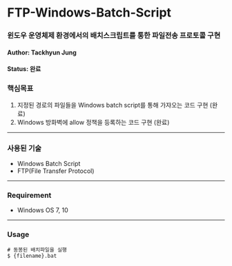 # FTP-Windows-Batch-Script
### 윈도우 운영체제 환경에서의 배치스크립트를 통한 파일전송 프로토콜 구현

#### Author: Tackhyun Jung

#### Status: 완료

### 핵심목표
1) 지정된 경로의 파일들을 Windows batch script를 통해 가쟈오는 코드 구현 (완료)
2) Windows 방화벽에 allow 정책을 등록하는 코드 구현 (완료)

---

### 사용된 기술
* Windows Batch Script
* FTP(File Transfer Protocol)

---

### Requirement
* Windows OS 7, 10

---

### Usage

```
# 동봉된 배치파일을 실행
$ {filename}.bat
```
